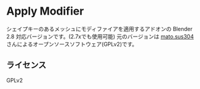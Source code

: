 # Apply Modifier

シェイプキーのあるメッシュにモディファイアを適用するアドオンの Blender 2.8 対応バージョンです。(2.7xでも使用可能)
元のバージョンは [mato.sus304](https://sites.google.com/site/matosus304blendernotes/home) さんによるオープンソースソフトウェア(GPLv2)です。

## ライセンス

GPLv2